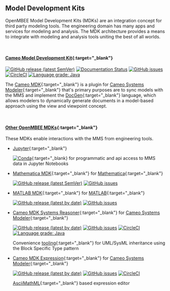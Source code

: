 ## Model Development Kits

OpenMBEE Model Development Kits (MDKs) are an integration concept for third party modeling tools. The engineering domain has many apps and services for modeling and analysis. The MDK architecture provides a means to integrate with modeling and analysis tools uniting the best of all worlds.

<br>

#### [Cameo Model Development Kit](https://github.com/Open-MBEE/mdk){:target="_blank"}


[![GitHub release (latest SemVer)](https://img.shields.io/github/v/release/Open-MBEE/mdk?label=download)](https://github.com/Open-MBEE/mdk/releases/latest) [![Documentation Status](https://readthedocs.org/projects/mdk/badge/?version=latest)](http://mdk.readthedocs.io/?badge=latest) [![GitHub issues](https://img.shields.io/github/issues/Open-MBEE/mdk.svg)](https://github.com/Open-MBEE/mdk/issues) [![CircleCI](https://circleci.com/gh/Open-MBEE/mdk.svg?style=shield)](https://circleci.com/gh/Open-MBEE/mdk) [![Language grade: Java](https://img.shields.io/lgtm/grade/java/g/Open-MBEE/mdk.svg?logo=lgtm&logoWidth=18)](https://lgtm.com/projects/g/Open-MBEE/mdk/context:java)

The [Cameo MDK](https://github.com/Open-MBEE/mdk){:target="_blank"} is a plugin for [Cameo Systems Modeler](https://www.nomagic.com/products/cameo-systems-modeler){:target="_blank"} that's primary purposes are to sync models with the MMS and implement the [DocGen](https://github.com/Open-MBEE/mdk/tree/support/3.x/src/main/dist/manual){:target="_blank"} language, which allows modelers to dynamically generate documents in a model-based approach using the view and viewpoint concept.

<br>

#### [Other OpenMBEE MDKs](https://github.com/Open-MBEE?q=mdk){:target="_blank"}

These MDKs enable interactions with the MMS from engineering tools. 

* [Jupyter](https://jupyter.org/){:target="_blank"}
  
  [![Conda](https://img.shields.io/conda/v/conda-forge/mms-python-client)](https://github.com/conda-forge/mms-python-client-feedstock){:target="_blank} for programmatic and api access to MMS data in Jupyter Notebooks

* [Mathematica MDK](https://github.com/Open-MBEE/mathematica-mdk){:target="_blank"} for [Mathematica](https://www.wolfram.com/mathematica/){:target="_blank"}

  [![GitHub release (latest SemVer)](https://img.shields.io/github/v/release/Open-MBEE/mathematica-mdk?label=download)](https://github.com/Open-MBEE/mathematica-mdk/releases/latest) [![GitHub issues](https://img.shields.io/github/issues/Open-MBEE/mathematica-mdk.svg)](https://github.com/Open-MBEE/mathematica-mdk/issues)

* [MATLAB MDK](https://github.com/Open-MBEE/matlab-mdk){:target="_blank"} for [MATLAB](https://www.mathworks.com/products/matlab.html){:target="_blank"}

  [![GitHub release (latest by date)](https://img.shields.io/github/v/release/Open-MBEE/matlab-mdk?label=download)](https://github.com/Open-MBEE/matlab-mdk/releases/latest) [![GitHub issues](https://img.shields.io/github/issues/Open-MBEE/matlab-mdk.svg)](https://github.com/Open-MBEE/matlab-mdk/issues)

* [Cameo MDK Systems Reasoner](https://github.com/Open-MBEE/mdk-systems-reasoner){:target="_blank"} for [Cameo Systems Modeler](https://www.nomagic.com/products/cameo-systems-modeler){:target="_blank"}

  [![GitHub release (latest by date)](https://img.shields.io/github/v/release/Open-MBEE/mdk-systems-reasoner?label=download)](https://github.com/Open-MBEE/mdk-systems-reasoner/releases/latest) [![GitHub issues](https://img.shields.io/github/issues/Open-MBEE/mdk.svg)](https://github.com/Open-MBEE/mdk/issues) [![CircleCI](https://circleci.com/gh/Open-MBEE/mdk-systems-reasoner.svg?style=shield)](https://circleci.com/gh/Open-MBEE/mdk-systems-reasoner) [![Language grade: Java](https://img.shields.io/lgtm/grade/java/g/Open-MBEE/mdk-systems-reasoner.svg?logo=lgtm&logoWidth=18)](https://lgtm.com/projects/g/Open-MBEE/mdk-systems-reasoner/context:java)
  
  Convenience [tooling](https://github.com/Open-MBEE/mdk/blob/develop/src/main/dist/manual/MDK%20Systems%20Reasoner%20UserGuide.pdf){:target="_blank"} for UML/SysML inheritance using the Block Specific Type pattern

* [Cameo MDK Expression](https://github.com/Open-MBEE/mdk-expression){:target="_blank"} for [Cameo Systems Modeler](https://www.nomagic.com/products/cameo-systems-modeler){:target="_blank"}

  [![GitHub release (latest by date)](https://img.shields.io/github/v/release/Open-MBEE/mdk-expression?label=download)](https://github.com/Open-MBEE/mdk-expression/releases/latest) [![GitHub issues](https://img.shields.io/github/issues/Open-MBEE/mdk.svg)](https://github.com/Open-MBEE/mdk/issues) [![CircleCI](https://circleci.com/gh/Open-MBEE/mdk-expression.svg?style=shield)](https://circleci.com/gh/Open-MBEE/mdk-expression)

  [AsciiMathML](http://asciimath.org/){:target="_blank"} based expression editor